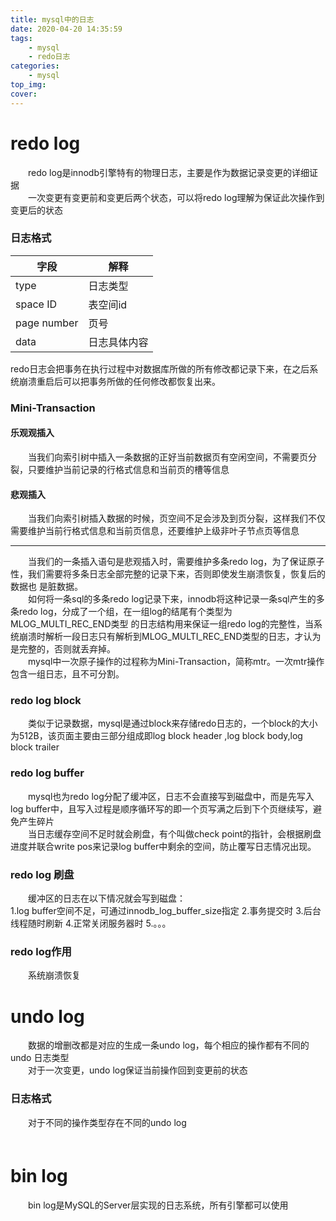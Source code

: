 ```yaml
---
title: mysql中的日志
date: 2020-04-20 14:35:59
tags:
    - mysql
    - redo日志
categories:
    - mysql
top_img:
cover:
---
```


<h1>redo log</h1>

　　redo log是innodb引擎特有的物理日志，主要是作为数据记录变更的详细证据<br/>
　　一次变更有变更前和变更后两个状态，可以将redo log理解为保证此次操作到变更后的状态

<h3>日志格式</h3>

字段|解释
---|---
type|日志类型 
space ID |表空间id
page number |页号
data |日志具体内容

redo日志会把事务在执行过程中对数据库所做的所有修改都记录下来，在之后系统崩溃重启后可以把事务所做的任何修改都恢复出来。 

<h3>Mini-Transaction</h3>

<h4>乐观观插入</h4>

　　当我们向索引树中插入一条数据的正好当前数据页有空闲空间，不需要页分裂，只要维护当前记录的行格式信息和当前页的槽等信息

<h4>悲观插入</h4>

　　当我们向索引树插入数据的时候，页空间不足会涉及到页分裂，这样我们不仅需要维护当前行格式信息和当前页信息，还要维护上级非叶子节点页等信息
<hr/>
　　当我们的一条插入语句是悲观插入时，需要维护多条redo log，为了保证原子性，我们需要将多条日志全部完整的记录下来，否则即使发生崩溃恢复，恢复后的数据也
是脏数据。<br/>
　　如何将一条sql的多条redo log记录下来，innodb将这种记录一条sql产生的多条redo log，分成了一个组，在一组log的结尾有个类型为MLOG_MULTI_REC_END类型
的日志结构用来保证一组redo log的完整性，当系统崩溃时解析一段日志只有解析到MLOG_MULTI_REC_END类型的日志，才认为是完整的，否则就丢弃掉。<br/>
　　mysql中一次原子操作的过程称为Mini-Transaction，简称mtr。一次mtr操作包含一组日志，且不可分割。

<h3>redo log block</h3>

　　类似于记录数据，mysql是通过block来存储redo日志的，一个block的大小为512B，该页面主要由三部分组成即log block header ,log block body,log block trailer

<h3>redo log buffer</h3>

　　mysql也为redo log分配了缓冲区，日志不会直接写到磁盘中，而是先写入log buffer中，且写入过程是顺序循环写的即一个页写满之后到下个页继续写，避免产生碎片<br/>
　　当日志缓存空间不足时就会刷盘，有个叫做check point的指针，会根据刷盘进度并联合write pos来记录log buffer中剩余的空间，防止覆写日志情况出现。
<h3>redo log 刷盘</h3>

　　缓冲区的日志在以下情况就会写到磁盘：<br/>
    1.log buffer空间不足，可通过innodb_log_buffer_size指定
    2.事务提交时
    3.后台线程随时刷新
    4.正常关闭服务器时
    5.。。。
    
<h3>redo log作用</h3>

　　系统崩溃恢复

<h1>undo log</h1>

　　数据的增删改都是对应的生成一条undo log，每个相应的操作都有不同的undo 日志类型<br/>
　　对于一次变更，undo log保证当前操作回到变更前的状态

<h3>日志格式</h3>

　　对于不同的操作类型存在不同的undo log<br/>
　　　　　
    
    
<h1>bin log</h1>

　　bin log是MySQL的Server层实现的日志系统，所有引擎都可以使用
